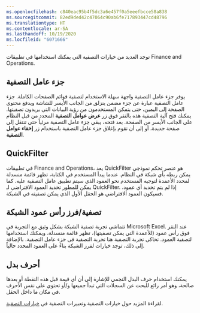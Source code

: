 ```yaml
---
ms.openlocfilehash: c840eac95b4f5dc3a6e457f0a5eeefbcce58a838
ms.sourcegitcommit: 82ed9ded42c47064c90ab6fe717893447cd48796
ms.translationtype: HT
ms.contentlocale: ar-SA
ms.lasthandoff: 10/19/2020
ms.locfileid: "6071666"
---
```

توجد العديد من خيارات التصفية التي يمكنك استخدامها في تطبيقات Finance and Operations.  
  
## <a name="filter-pane"></a>جزء عامل التصفية

يوفر جزء عامل التصفية واجهة سهلة الاستخدام لتصفية قوائم الصفحات الكاملة. جزء عامل التصفية عبارة عن جزء مضمن ينزلق من الجانب الأيسر للشاشة ويدفع محتوى الصفحة إلى اليمين، حتى يتمكن المستخدمون من رؤية البيانات التي يريدون تصفيتها. يمكنك فتح آلية التصفية هذه بالنقر فوق زر **عرض عوامل التصفية** المحدد من قبل النظام على الجانب الأيسر من الصفحة. بعد فتحه، يبقي جزء عامل التصفية مرئياً حتى تنتقل إلى صفحة جديدة، أو إلى أن تقوم بإغلاق جزء عامل التصفية باستخدام زر **إخفاء عوامل التصفية**.

## <a name="quickfilter"></a>QuickFilter

في تطبيقات Finance and Operations، يعد QuickFilter هو عنصر تحكم نموذجي يمكن ربطه بأي شبكة في النظام. عندما يبدأ المستخدم في الكتابة، تظهر قائمة منسدلة لمحدد الأعمدة لتوجيه المستخدم نحو العمود الذي سيتم تطبيق عامل التصفية عليه. كما يمكن للمطور تحديد العمود الافتراضي لـ QuickFilter. إذا لم يتم تحديد أي عمود، فسيكون العمود الافتراضي هو الحقل الأول الذي يمكن تصفيته في الشبكة.
 
## <a name="grid-column-header-filteringsorting"></a>تصفية/فرز رأس عمود الشبكة

تتماشى تجربة تصفية الشبكة بشكل وثيق مع التجربة في Microsoft Excel. عند النقر فوق رأس عمود (للأعمدة التي يمكن تصفيتها)، تظهر قائمة منسدلة، ويمكنك استخدامها لتصفية العمود. تحاكي تجربة التصفية هنا تجربة التصفية في جزء عامل التصفية. بالإضافة إلى ذلك، توجد خيارات لفرز الشبكة بناءً على العمود المحدد حالياً.

## <a name="wildcards"></a>‫أحرف بدل

يمكنك استخدام حرف البدل النجمي للإشارة إلى أن أي قيمة قبل هذه النقطة أو بعدها صالحة، وهو أمر رائع للبحث عن السجلات التي تبدأ جميعها و/أو تحتوي على نفس الأحرف في مكان ما داخل الحقل.  

لقراءة المزيد حول خيارات التصفية وتعبيرات التصفية في [خيارات التصفية](https://docs.microsoft.com/dynamics365/fin-ops-core/dev-itpro/user-interface/filtering/?azure-portal=true).
 
